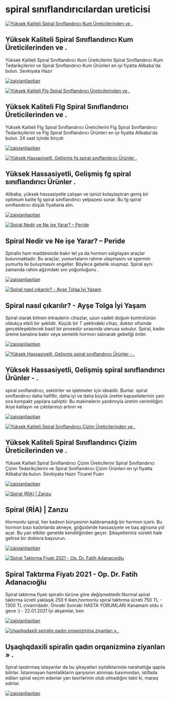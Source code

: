 # spiral sınıflandırıcılardan ureticisi
<a href="https://mnn.zoosnet.net/LR/Chatpre.aspx?id=MNN94995150&p=https://topgrinding.com/" target="_blank">![Yüksek Kaliteli Spiral Sınıflandırıcı Kum Üreticilerinden ve .](https://github.com/technlg/images/blob/main/58.jpg)</a>
## Yüksek Kaliteli Spiral Sınıflandırıcı Kum Üreticilerinden ve .
Yüksek Kaliteli Spiral Sınıflandırıcı Kum Üreticilerini Spiral Sınıflandırıcı Kum Tedarikçilerini ve Spiral Sınıflandırıcı Kum Ürünleri en iyi fiyatta Alibaba'da bulun. Sevkiyata Hazır
<a href="https://mnn.zoosnet.net/LR/Chatpre.aspx?id=MNN94995150&p=https://topgrinding.com/" target="_blank"><img src="https://github.com/technlg/images/raw/main/chat11.jpg" alt="zaixianliaotian"/></a><a href="//whatsapp.shibangsoft.com/WhatsApp.php" ><img src="https://github.com/technlg/images/raw/main/chat11.png" alt=""></a>
<a href="https://mnn.zoosnet.net/LR/Chatpre.aspx?id=MNN94995150&p=https://topgrinding.com/" target="_blank">![Yüksek Kaliteli Flg Spiral Sınıflandırıcı Üreticilerinden ve .](https://github.com/technlg/images/blob/main/8.jpg)</a>
## Yüksek Kaliteli Flg Spiral Sınıflandırıcı Üreticilerinden ve .
Yüksek Kaliteli Flg Spiral Sınıflandırıcı Üreticilerini Flg Spiral Sınıflandırıcı Tedarikçilerini ve Flg Spiral Sınıflandırıcı Ürünleri en iyi fiyatta Alibaba'da bulun. 24 saat içinde birçok
<a href="https://mnn.zoosnet.net/LR/Chatpre.aspx?id=MNN94995150&p=https://topgrinding.com/" target="_blank"><img src="https://github.com/technlg/images/raw/main/chat11.jpg" alt="zaixianliaotian"/></a><a href="//whatsapp.shibangsoft.com/WhatsApp.php" ><img src="https://github.com/technlg/images/raw/main/chat11.png" alt=""></a>
<a href="https://mnn.zoosnet.net/LR/Chatpre.aspx?id=MNN94995150&p=https://topgrinding.com/" target="_blank">![Yüksek Hassasiyetli, Gelişmiş fg spiral sınıflandırıcı Ürünler .](https://github.com/technlg/images/blob/main/30.jpg)</a>
## Yüksek Hassasiyetli, Gelişmiş fg spiral sınıflandırıcı Ürünler .
Alibaba, yüksek hassasiyetle çalışan ve işinizi kolaylaştıran geniş bir optimum kalite fg spiral sınıflandırıcı yelpazesi sunar. Bu fg spiral sınıflandırıcı düşük fiyatlarla alın.
<a href="https://mnn.zoosnet.net/LR/Chatpre.aspx?id=MNN94995150&p=https://topgrinding.com/" target="_blank"><img src="https://github.com/technlg/images/raw/main/chat11.jpg" alt="zaixianliaotian"/></a><a href="//whatsapp.shibangsoft.com/WhatsApp.php" ><img src="https://github.com/technlg/images/raw/main/chat11.png" alt=""></a>
<a href="https://mnn.zoosnet.net/LR/Chatpre.aspx?id=MNN94995150&p=https://topgrinding.com/" target="_blank">![Spiral Nedir ve Ne işe Yarar? – Peride](https://github.com/technlg/images/blob/main/57.jpg)</a>
## Spiral Nedir ve Ne işe Yarar? – Peride
Spiralin ham maddesinde bakır tel ya da hormon salgılayan araçlar bulunmaktadır. Bu araçlar, yumurtaların rahme ulaşmasını ve spermin yumurta ile buluşmasını engeller. Böylece gebelik oluşmaz. Spiral aynı zamanda rahim ağzındaki sıvı yoğunluğunu .
<a href="https://mnn.zoosnet.net/LR/Chatpre.aspx?id=MNN94995150&p=https://topgrinding.com/" target="_blank"><img src="https://github.com/technlg/images/raw/main/chat11.jpg" alt="zaixianliaotian"/></a><a href="//whatsapp.shibangsoft.com/WhatsApp.php" ><img src="https://github.com/technlg/images/raw/main/chat11.png" alt=""></a>
<a href="https://mnn.zoosnet.net/LR/Chatpre.aspx?id=MNN94995150&p=https://topgrinding.com/" target="_blank">![Spiral nasıl çıkarılır? - Ayşe Tolga İyi Yaşam](https://github.com/technlg/images/blob/main/28.jpg)</a>
## Spiral nasıl çıkarılır? - Ayşe Tolga İyi Yaşam
Spiral olarak bilinen intrauterin cihazlar, uzun vadeli doğum kontrolünün oldukça etkili bir şeklidir. Küçük bir T şeklindeki cihaz, doktor ofisinde gerçekleşebilecek basit bir prosedür sırasında uterusa sokulur. Spiral, kadın üreme kanalına bakır veya sentetik hormon salınarak gebeliği önler.
<a href="https://mnn.zoosnet.net/LR/Chatpre.aspx?id=MNN94995150&p=https://topgrinding.com/" target="_blank"><img src="https://github.com/technlg/images/raw/main/chat11.jpg" alt="zaixianliaotian"/></a><a href="//whatsapp.shibangsoft.com/WhatsApp.php" ><img src="https://github.com/technlg/images/raw/main/chat11.png" alt=""></a>
<a href="https://mnn.zoosnet.net/LR/Chatpre.aspx?id=MNN94995150&p=https://topgrinding.com/" target="_blank">![Yüksek Hassasiyetli, Gelişmiş spiral sınıflandırıcı Ürünler - .](https://github.com/technlg/images/blob/main/57.jpg)</a>
## Yüksek Hassasiyetli, Gelişmiş spiral sınıflandırıcı Ürünler - .
spiral sınıflandırıcı, sektörler ve işletmeler için idealdir. Bunlar. spiral sınıflandırıcı daha hafiftir, daha iyi ve daha büyük üretim kapasitelerinin yanı sıra kompakt yapılara sahiptir. Bu makinelerin yardımıyla üretim verimliliğini ikiye katlayın ve çıktılarınızı artırın ve
<a href="https://mnn.zoosnet.net/LR/Chatpre.aspx?id=MNN94995150&p=https://topgrinding.com/" target="_blank"><img src="https://github.com/technlg/images/raw/main/chat11.jpg" alt="zaixianliaotian"/></a><a href="//whatsapp.shibangsoft.com/WhatsApp.php" ><img src="https://github.com/technlg/images/raw/main/chat11.png" alt=""></a>
<a href="https://mnn.zoosnet.net/LR/Chatpre.aspx?id=MNN94995150&p=https://topgrinding.com/" target="_blank">![Yüksek Kaliteli Spiral Sınıflandırıcı Çizim Üreticilerinden ve .](https://github.com/technlg/images/blob/main/9.jpg)</a>
## Yüksek Kaliteli Spiral Sınıflandırıcı Çizim Üreticilerinden ve .
Yüksek Kaliteli Spiral Sınıflandırıcı Çizim Üreticilerini Spiral Sınıflandırıcı Çizim Tedarikçilerini ve Spiral Sınıflandırıcı Çizim Ürünleri en iyi fiyatta Alibaba'da bulun. Sevkiyata Hazır Ticaret Fuarı
<a href="https://mnn.zoosnet.net/LR/Chatpre.aspx?id=MNN94995150&p=https://topgrinding.com/" target="_blank"><img src="https://github.com/technlg/images/raw/main/chat11.jpg" alt="zaixianliaotian"/></a><a href="//whatsapp.shibangsoft.com/WhatsApp.php" ><img src="https://github.com/technlg/images/raw/main/chat11.png" alt=""></a>
<a href="https://mnn.zoosnet.net/LR/Chatpre.aspx?id=MNN94995150&p=https://topgrinding.com/" target="_blank">![Spiral (RİA) | Zanzu](https://github.com/technlg/images/blob/main/15.jpg)</a>
## Spiral (RİA) | Zanzu
Hormonlu spiral, her kadının bünyesinin kaldıramadığı bir hormon içerir. Bu hormon bazı kadınlarda akneye, göğüslerde hassasiyete ve baş ağrısına yol açar. Bu yan etkiler genelde kendiliğinden geçer. Şikayetleriniz sürekli hale gelirse bir doktora başvurun.
<a href="https://mnn.zoosnet.net/LR/Chatpre.aspx?id=MNN94995150&p=https://topgrinding.com/" target="_blank"><img src="https://github.com/technlg/images/raw/main/chat11.jpg" alt="zaixianliaotian"/></a><a href="//whatsapp.shibangsoft.com/WhatsApp.php" ><img src="https://github.com/technlg/images/raw/main/chat11.png" alt=""></a>
<a href="https://mnn.zoosnet.net/LR/Chatpre.aspx?id=MNN94995150&p=https://topgrinding.com/" target="_blank">![Spiral Taktırma Fiyatı 2021 - Op. Dr. Fatih Adanacıoğlu](https://github.com/technlg/images/blob/main/34.jpg)</a>
## Spiral Taktırma Fiyatı 2021 - Op. Dr. Fatih Adanacıoğlu
Spiral taktırma fiyatı spiralin türüne göre değişmektedir.Normal spiral taktırma ücreti yaklaşık 250 tl iken,hormonlu spiral taktırma ücreti 750 TL - 1300 TL civarındadır. Önceki Sonraki HASTA YORUMLARI Kanamam oldu o gece :) - 22.01.2021 İyi akşamlar, ben 
<a href="https://mnn.zoosnet.net/LR/Chatpre.aspx?id=MNN94995150&p=https://topgrinding.com/" target="_blank"><img src="https://github.com/technlg/images/raw/main/chat11.jpg" alt="zaixianliaotian"/></a><a href="//whatsapp.shibangsoft.com/WhatsApp.php" ><img src="https://github.com/technlg/images/raw/main/chat11.png" alt=""></a>
<a href="https://mnn.zoosnet.net/LR/Chatpre.aspx?id=MNN94995150&p=https://topgrinding.com/" target="_blank">![Uşaqlıqdaxili spiralin qadın orqanizminə ziyanları » .](https://github.com/technlg/images/blob/main/6.jpg)</a>
## Uşaqlıqdaxili spiralin qadın orqanizminə ziyanları » .
Spiral taxdırmaq istəyənlər də bu şikayətləri eşitdiklərində narahatlığa qapıla bilirlər. İstənməyən hamiləliklərin qarşısının alınması baxımından, istifadə edilən spiral seçim edənlər yan təsirlərinin olub olmadığını təbii ki, maraq edirlər.
<a href="https://mnn.zoosnet.net/LR/Chatpre.aspx?id=MNN94995150&p=https://topgrinding.com/" target="_blank"><img src="https://github.com/technlg/images/raw/main/chat11.jpg" alt="zaixianliaotian"/></a><a href="//whatsapp.shibangsoft.com/WhatsApp.php" ><img src="https://github.com/technlg/images/raw/main/chat11.png" alt=""></a>

